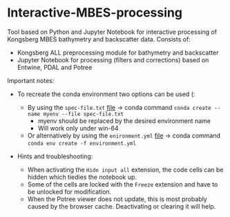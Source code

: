 # Interactive-MBES-processing

Tool based on Python and Jupyter Notebook for interactive processing of Kongsberg MBES bathymetry and backscatter data. Consists of:

- Kongsberg ALL preprocessing module for bathymetry and backscatter
- Jupyter Notebook for processing (filters and corrections) based on Entwine, PDAL and Potree

Important notes:

- To recreate the conda environment two options can be used (:
	- By using the `spec-file.txt` [file](https://docs.conda.io/projects/conda/en/latest/user-guide/tasks/manage-environments.html#building-identical-conda-environments) &rightarrow; conda command `conda create --name myenv --file spec-file.txt`
		- myenv should be replaced by the desired environment name
		- Will work only under win-64
	- Or alternatively by using the `enironment.yml` [file](https://docs.conda.io/projects/conda/en/latest/user-guide/tasks/manage-environments.html#sharing-an-environment) &rightarrow; conda command `conda env create -f environment.yml`

- Hints and troubleshooting:
	- When activating the `Hide input all` extension, the code cells can be hidden which tiedies the notebook up.
	- Some of the cells are locked with the `Freeze` extension and have to be unlocked for modification.
	- When the Potree viewer does not update, this is most probably caused by the browser cache. Deactivating or clearing it will help.
